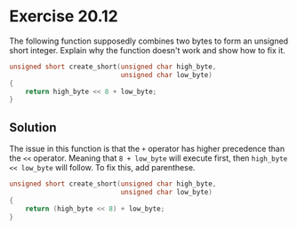 # Exercise 20.12

The following function supposedly combines two bytes to form an unsigned short
integer. Explain why the function doesn't work and show how to fix it.

```c
unsigned short create_short(unsigned char high_byte,
                            unsigned char low_byte)
{
    return high_byte << 8 + low_byte;
}
```

## Solution

The issue in this function is that the `+` operator has higher precedence than
the `<<` operator. Meaning that `8 + low_byte` will execute first, then
`high_byte << low_byte` will follow. To fix this, add parenthese.

```c
unsigned short create_short(unsigned char high_byte,
                            unsigned char low_byte)
{
    return (high_byte << 8) + low_byte;
}
```

<!--NOTE: unsiged char promotes to int/unsigned int-->
